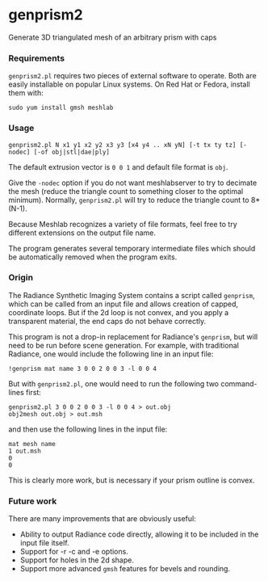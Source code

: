 # genprism2
Generate 3D triangulated mesh of an arbitrary prism with caps

### Requirements
`genprism2.pl` requires two pieces of external software to operate. Both are easily installable 
on popular Linux systems. On Red Hat or Fedora, install them with:

    sudo yum install gmsh meshlab

### Usage
    genprism2.pl N x1 y1 x2 y2 x3 y3 [x4 y4 .. xN yN] [-t tx ty tz] [-nodec] [-of obj|stl|dae|ply]

The default extrusion vector is `0 0 1` and default file format is `obj`.

Give the `-nodec` option if you do not want meshlabserver to try to decimate the mesh (reduce the
triangle count to something closer to the optimal minimum). Normally, `genprism2.pl` will try to 
reduce the triangle count to 8*(N-1).

Because Meshlab recognizes a variety of file formats, feel free to try different extensions
on the output file name.

The program generates several temporary intermediate files which should be automatically removed when the program exits.

### Origin
The Radiance Synthetic Imaging System contains a script called `genprism`, which can be
called from an input file and allows creation of capped, coordinate loops.
But if the 2d loop is not convex, and you apply a transparent material, the end caps
do not behave correctly.

This program is not a drop-in replacement for Radiance's `genprism`, but will need to be
run before scene generation. For example, with traditional Radiance, one would include the
following line in an input file:

    !genprism mat name 3 0 0 2 0 0 3 -l 0 0 4

But with `genprism2.pl`, one would need to run the following two command-lines first:

    genprism2.pl 3 0 0 2 0 0 3 -l 0 0 4 > out.obj
    obj2mesh out.obj > out.msh

and then use the following lines in the input file:

    mat mesh name
    1 out.msh
    0
    0

This is clearly more work, but is necessary if your prism outline is convex.

### Future work
There are many improvements that are obviously useful:

* Ability to output Radiance code directly, allowing it to be included in the input file itself.
* Support for -r -c and -e options.
* Support for holes in the 2d shape.
* Support more advanced `gmsh` features for bevels and rounding.

